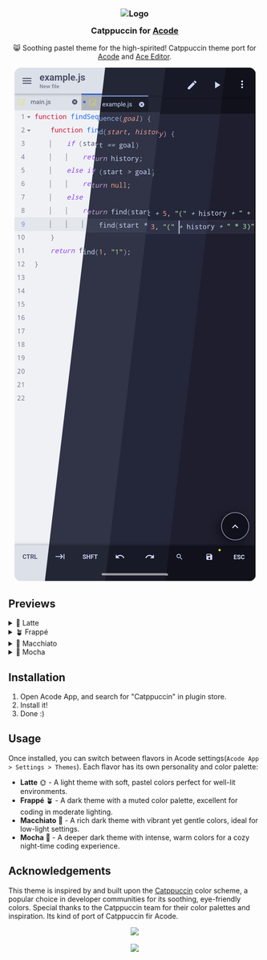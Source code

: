 <h3 align="center">
	<img src="https://raw.githubusercontent.com/catppuccin/catppuccin/main/assets/logos/exports/1544x1544_circle.png" width="100" alt="Logo"/><br/>
	<img src="https://raw.githubusercontent.com/catppuccin/catppuccin/main/assets/misc/transparent.png" height="30" width="0px"/>
	Catppuccin for <a href="https://acode.app/">Acode</a>
	<img src="https://raw.githubusercontent.com/catppuccin/catppuccin/main/assets/misc/transparent.png" height="30" width="0px"/>
</h3>

<p align="center">
    😸 Soothing pastel theme for the high-spirited! Catppuccin theme port for <a href="https://acode.app">Acode</a> and <a href="https://ace.c9.io/">Ace Editor</a>.
</p>


<p align="center">
	<img src="https://raw.githubusercontent.com/bajrangCoder/acode-catppuccin/main/assets/previews/preview.png"/>
</p>

## Previews

<details>
<summary>🌻 Latte</summary>
<img src="assets/previews/latte.png"/>
</details>
<details>
<summary>🪴 Frappé</summary>
<img src="assets/previews/frappe.png"/>
</details>
<details>
<summary>🌺 Macchiato</summary>
<img src="assets/previews/macchiato.png"/>
</details>
<details>
<summary>🌿 Mocha</summary>
<img src="assets/previews/mocha.png"/>
</details>

## Installation

1. Open Acode App, and search for "Catppuccin" in plugin store.
2. Install it!
3. Done :)


## Usage

Once installed, you can switch between flavors in Acode settings(`Acode App > Settings > Themes`). Each flavor has its own personality and color palette:

- **Latte** 🌞 - A light theme with soft, pastel colors perfect for well-lit environments.
- **Frappé** 🪴 - A dark theme with a muted color palette, excellent for coding in moderate lighting.
- **Macchiato** 🌺 - A rich dark theme with vibrant yet gentle colors, ideal for low-light settings.
- **Mocha** 🌿 - A deeper dark theme with intense, warm colors for a cozy night-time coding experience.

## Acknowledgements

This theme is inspired by and built upon the [Catppuccin](https://github.com/catppuccin/catppuccin) color scheme, a popular choice in developer communities for its soothing, eye-friendly colors. Special thanks to the Catppuccin team for their color palettes and inspiration. Its kind of port of Catppuccin fir Acode.


<p align="center">
	<img src="https://raw.githubusercontent.com/catppuccin/catppuccin/main/assets/footers/gray0_ctp_on_line.svg?sanitize=true" />
</p>

<p align="center">
	<a href="https://github.com/catppuccin/catppuccin/blob/main/LICENSE"><img src="https://img.shields.io/static/v1.svg?style=for-the-badge&label=License&message=MIT&logoColor=d9e0ee&colorA=363a4f&colorB=b7bdf8"/></a>
</p>